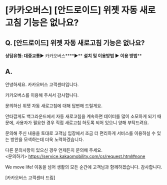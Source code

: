 # [카카오버스] [안드로이드] 위젯 자동 새로고침 기능은 없나요?

**Q. [안드로이드] 위젯 자동 새로고침 기능은 없나요?**
----------------------------------

**상담유형: 대중교통**▶ 카카오버스****▶** **설치 및 이용방법 ▶ 이용 방법****

**A.**
------

안녕하세요. 카카오버스 고객센터입니다.

카카오버스를 이용해 주셔서 감사합니다.

문의하신 위젯 자동 새로고침에 대해 답변해 드릴게요.

안타깝게도 백그라운드에서 자동 새로고침을 계속하면 데이터를 많이 소모하게 되기 때문에, 사용자가 필요한 경우 직접 새로고침 하도록 되어 있으니 양해 부탁드려요.

문의해 주신 내용을 토대로 고객님 입장에서 조금 더 편리하게 서비스를 이용하실 수 있는 방안을 모색하는데 더욱 노력하겠습니다.

다른 문의사항이 있으신 경우 언제든지 문의해 주세요.  
<문의하기> https://service.kakaomobility.com/cs/request.html#none

We move life! 이동을 넘어 생활의 모든 순간에 고객님과 함께하겠습니다. 감사합니다.

[카카오버스 고객센터 드림]